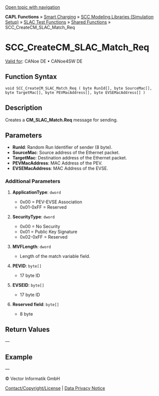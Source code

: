 [Open topic with navigation](../../../../../CANoeDEFamily.htm#Topics/CAPLFunctions/SmartCharging/Functions/CAPLfunctionSCCCreateCMSLACMatchReq.md)

**CAPL Functions** » [Smart Charging](../CAPLFunctionsSmartChargingOverview.md) » [SCC Modeling Libraries (Simulation Setup)](../CAPLFunctionsSmartChargingOverview.md#BMNodeayerDLL) » [SLAC Test Functions](../CAPLFunctionsSmartChargingOverview.md#SLACtest) » [Shared Functions](../CAPLFunctionsSmartChargingOverview.md#SLACtest) » SCC_CreateCM_SLAC_Match_Req

# SCC_CreateCM_SLAC_Match_Req

[Valid for](../../../Shared/FeatureAvailability.md):  CANoe DE • CANoe4SW DE

## Function Syntax

```plaintext
void SCC_CreateCM_SLAC_Match_Req ( byte RunId[], byte SourceMac[], byte TargetMac[], byte PEVMacAddress[], byte EVSEMacAddress[] )
```

## Description

Creates a **CM_SLAC_Match.Req** message for sending.

## Parameters

- **RunId**: Random Run Identifier of sender (8 byte).
- **SourceMac**: Source address of the Ethernet packet.
- **TargetMac**: Destination address of the Ethernet packet.
- **PEVMacAddress**: MAC Address of the PEV.
- **EVSEMacAddress**: MAC Address of the EVSE.

### Additional Parameters

1. **ApplicationType**: `dword`
   - 0x00 = PEV-EVSE Association
   - 0x01-0xFF = Reserved

2. **SecurityType**: `dword`
   - 0x00 = No Security
   - 0x01 = Public Key Signature
   - 0x02-0xFF = Reserved

3. **MVFLength**: `dword`
   - Length of the match variable field.

4. **PEVID**: `byte[]`
   - 17 byte ID

5. **EVSEID**: `byte[]`
   - 17 byte ID

6. **Reserved field**: `byte[]`
   - 8 byte

## Return Values

—

## Example

—

© Vector Informatik GmbH

[Contact/Copyright/License](../../../Shared/ContactCopyrightLicense.md) | [Data Privacy Notice](https://www.vector.com/int/en/company/get-info/privacy-policy/)